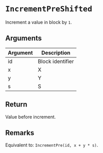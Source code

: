 # `IncrementPreShifted`

Increment a value in block by `1`.

## Arguments

| Argument | Description      |
| -------- | ---------------- |
| id       | Block identifier |
| x        | X                |
| y        | Y                |
| s        | S                |

## Return

Value before increment.

## Remarks

Equivalent to: `IncrementPre(id, x + y * s)`.

